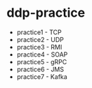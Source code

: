 # ddp-practice
* practice1 - TCP
* practice2 - UDP
* practice3 - RMI
* practice4 - SOAP
* practice5 - gRPC
* practice6 - JMS
* practice7 - Kafka
